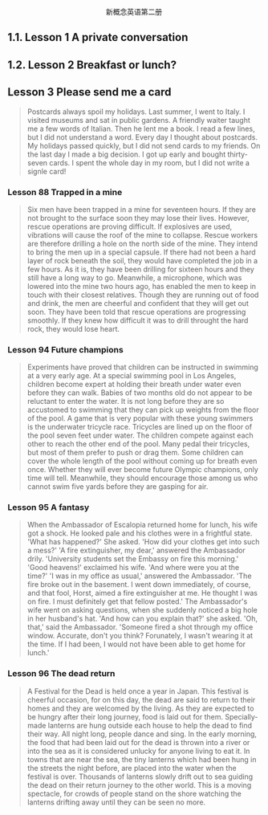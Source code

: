 <p style="text-align: center;"> 新概念英语第二册</p>

## 1.1. Lesson 1 A private conversation


## 1.2. Lesson 2 Breakfast or lunch?

 
## Lesson 3 Please send me a card
> Postcards always spoil my holidays. Last summer, I went to Italy. I visited museums and sat in public gardens. A friendly waiter taught me a few words of Italian. Then he lent me a book. I read a few lines, but I did not understand a word. Every day I thought about postcards. My holidays passed quickly, but I did not send cards to my friends. On the last day I made a big decision. I got up early and bought thirty-seven cards. I spent the whole day in my room, but I did not write a signle card!


### Lesson 88 Trapped in a mine

> Six men have been trapped in a mine for seventeen hours. If they are not brought to the surface soon they may lose their lives. However, rescue operations are proving difficult. If explosives are used, vibrations will cause the roof of the mine to collapse. Rescue workers are therefore drilling a hole on the north side of the mine. They intend to bring the men up in a special capsule. If there had not been a hard layer of rock beneath the soil, they would have completed the job in a few hours. As it is, they have been drilling for sixteen hours and they still have a long way to go. Meanwhile, a microphone, which was lowered into the mine two hours ago, has enabled the men to keep in touch with their closest relatives. Though they are running out of food and drink, the men are cheerful and confident that they will get out soon. They have been told that rescue operations are progressing smoothly. If they knew how difficult it was to drill throught the hard rock, they would lose heart.

### Lesson 94 Future champions

>Experiments have proved that children can be instructed in swimming at a very early age. At a special swimming pool in Los Angeles, children become expert at holding their breath under water even before they can walk. Babies of two months old do not appear to be reluctant to enter the water. It is not long before they are so accustomed to swimming that they can pick up weights from the floor of the pool. A game that is very popular with these young swimmers is the underwater tricycle race. Tricycles are lined up on the floor of the pool seven feet under water. The children compete against each other to reach the other end of the pool. Many pedal their tricycles, but most of them prefer to push or drag them. Some children can cover the whole length of the pool without coming up for breath even once. Whether they will ever become future Olympic champions, only time will tell. Meanwhile, they should encourage those among us who cannot swim five yards before they are gasping for air.


### Lesson 95 A fantasy

>When the Ambassador of Escalopia returned home for lunch, his wife got a shock. He looked pale and his clothes were in a frightful state.
	'What has happened?' She asked. 'How did your clothes get into such a mess?'
	'A fire extinguisher, my dear,' answered the Ambassador drily. 'University students set the Embassy on fire this morning.'
	'Good heavens!' exclaimed his wife. 'And where were you at the time?'
	'I was in my office as usual,' answered the Ambassador. 'The fire broke out in the basement. I went down immediately, of course, and that fool, Horst, aimed a fire extinguisher at me. He thought I was on fire. I must definitely get that fellow posted.'
	The Ambassador's wife went on asking questions, when she suddenly noticed a big hole in her husband's hat.
	'And how can you explain that?' she asked.
	'Oh, that,' said the Ambassador. 'Someone fired a shot through my office window. Accurate, don't you think? Forunately, I wasn't wearing it at the time. If I had been, I would not have been able to get home for lunch.'

### Lesson 96 The dead return

>A Festival for the Dead is held once a year in Japan. This festival is cheerful occasion, for on this day, the dead are said to return to their homes and they are welcomed by the living. As they are expected to be hungry after their long journey, food is laid out for them. Specially-made lanterns are hung outside each house to help the dead to find their way. All night long, people dance and sing. In the early morning, the food that had been laid out for the dead is thrown into a river or into the sea as it is considered unlucky for anyone living to eat it. In towns that are near the sea, the tiny lanterns which had been hung in the streets the night before, are placed into the water when the festival is over. Thousands of lanterns slowly drift out to sea guiding the dead on their return journey to the other world. This is a moving spectacle, for crowds of people stand on the shore watching the lanterns drifting away until they can be seen no more.

